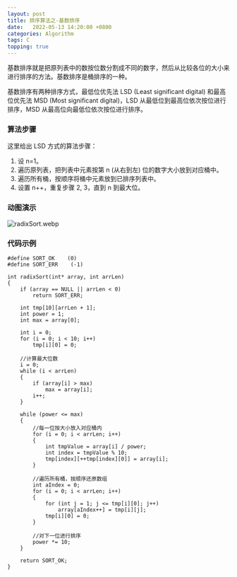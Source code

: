 ```yaml
---
layout: post
title: 排序算法之-基数排序 
date:   2022-05-13 14:20:00 +0800
categories: Algorithm
tags: C
topping: true
---
```


基数排序就是把原列表中的数按位数分割成不同的数字，然后从比较各位的大小来进行排序的方法。基数排序是桶排序的一种。  

基数排序有两种排序方式，最低位优先法 LSD (Least significant digital) 和最高位优先法 MSD (Most significant digital)，LSD 从最低位到最高位依次按位进行排序，MSD 从最高位向最低位依次按位进行排序。  

### 算法步骤

这里给出 LSD 方式的算法步骤：  

1. 设 n=1。  
2. 遍历原列表，把列表中元素按第 n (从右到左) 位的数字大小放到对应桶中。  
3. 遍历所有桶，按顺序将桶中元素放到已排序列表中。  
4. 设置 n++，重复步骤 2, 3，直到 n 到最大位。  

### 动图演示

![radixSort.webp]({{site.baseurl}}/styles/images/algorithm/radixSort.webp)  


### 代码示例

```
#define SORT_OK    (0)
#define SORT_ERR    (-1)

int radixSort(int* array, int arrLen)
{
    if (array == NULL || arrLen < 0)
        return SORT_ERR;

    int tmp[10][arrLen + 1];
    int power = 1;
    int max = array[0];

    int i = 0;
    for (i = 0; i < 10; i++)
        tmp[i][0] = 0;

    //计算最大位数
    i = 0;
    while (i < arrLen)
    {
        if (array[i] > max)
            max = array[i];
        i++;
    }

    while (power <= max)
    {
        //每一位按大小放入对应桶内
        for (i = 0; i < arrLen; i++)
        {
            int tmpValue = array[i] / power;
            int index = tmpValue % 10;
            tmp[index][++tmp[index][0]] = array[i];
        }

        //遍历所有桶，按顺序还原数组
        int aIndex = 0;
        for (i = 0; i < arrLen; i++)
        {
            for (int j = 1; j <= tmp[i][0]; j++)
                array[aIndex++] = tmp[i][j];
            tmp[i][0] = 0;
        }

        //对下一位进行排序
        power *= 10;
    }

    return SORT_OK;
}

```
